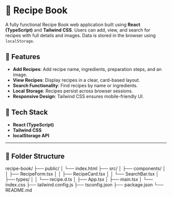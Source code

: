 # 🍳 Recipe Book

A fully functional Recipe Book web application built using **React (TypeScript)** and **Tailwind CSS**. Users can add, view, and search for recipes with full details and images. Data is stored in the browser using `localStorage`.



## 🌟 Features

- **Add Recipes**: Add recipe name, ingredients, preparation steps, and an image.
- **View Recipes**: Display recipes in a clear, card-based layout.
- **Search Functionality**: Find recipes by name or ingredients.
- **Local Storage**: Recipes persist across browser sessions.
- **Responsive Design**: Tailwind CSS ensures mobile-friendly UI.



## 🧰 Tech Stack

- **React (TypeScript)**
- **Tailwind CSS**
- **localStorage API**

---

## 📁 Folder Structure

recipe-book/
├── public/
│ └── index.html
├── src/
│ ├── components/
│ │ ├── RecipeForm.tsx
│ │ ├── RecipeCard.tsx
│ │ └── SearchBar.tsx
│ ├── types/
│ │ └── recipe.d.ts
│ ├── App.tsx
│ ├── main.tsx
│ └── index.css
├── tailwind.config.js
├── tsconfig.json
├── package.json
└── README.md